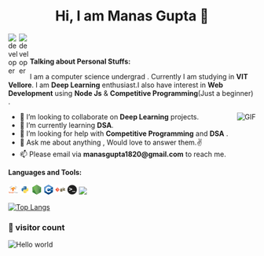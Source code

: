 <h1 align="center" > Hi, I am Manas Gupta 👋</h1>

<a href="https://www.linkedin.com/in/manas-gupta-253760192/">
<img align="left" alt="developer" width="22px" src="https://cdn.jsdelivr.net/npm/simple-icons@v3/icons/linkedin.svg" />
</a>

<a href="https://www.instagram.com/manasgupta1820/">
<img align="left" alt="developer" width="22px" src="https://cdn.jsdelivr.net/npm/simple-icons@v3/icons/instagram.svg" />
</a>

<br/>
<br/>

**Talking about Personal Stuffs:**

I am a computer science undergrad . Currently I am studying in __VIT Vellore__. I am __Deep Learning__ enthusiast.I also have interest in __Web Development__ using __Node Js__  &  __Competitive Programming__(Just a beginner) .

<img align="right" alt="GIF" src="https://media.giphy.com/media/fAcQ7d1Hnx2XlY6SMe/giphy.gif" />

- 👯 I’m looking to collaborate on __Deep Learning__ projects.
- 🌱 I’m currently learning __DSA__.
- 🤔 I’m looking for help with __Competitive Programming__ and __DSA__ .
- 💬 Ask me about anything , Would love to answer them.✌
- 📫 Please email via __manasgupta1820@gmail.com__ to reach me.

**Languages and Tools:**
<br/>
<br/>
<code><img height="20" src="https://raw.githubusercontent.com/github/explore/80688e429a7d4ef2fca1e82350fe8e3517d3494d/topics/tensorflow/tensorflow.png"></code>
<code><img height="20" src="https://raw.githubusercontent.com/github/explore/80688e429a7d4ef2fca1e82350fe8e3517d3494d/topics/python/python.png"></code>
<code><img height="20" src="https://raw.githubusercontent.com/github/explore/80688e429a7d4ef2fca1e82350fe8e3517d3494d/topics/nodejs/nodejs.png"></code>
<code><img height="20" src="https://raw.githubusercontent.com/github/explore/80688e429a7d4ef2fca1e82350fe8e3517d3494d/topics/cpp/cpp.png"></code>
<code><img height="20" src="https://raw.githubusercontent.com/github/explore/80688e429a7d4ef2fca1e82350fe8e3517d3494d/topics/git/git.png"></code>
<code><img height="20" src="https://raw.githubusercontent.com/github/explore/80688e429a7d4ef2fca1e82350fe8e3517d3494d/topics/terminal/terminal.png"></code>
<code><img height="20" src="https://upload.wikimedia.org/wikipedia/commons/thumb/1/10/CSS3_and_HTML5_logos_and_wordmarks.svg/791px-CSS3_and_HTML5_logos_and_wordmarks.svg.png"></code>


[![Top Langs](https://github-readme-stats.vercel.app/api/top-langs/?username=Manas1820&theme=radical&hide=javascript,C)](https://github.com/anuraghazra/github-readme-stats)


### 👀 visitor count

<img src="https://profile-counter.glitch.me/Manas1820/count.svg" alt="Hello world" />

